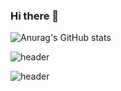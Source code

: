 ### Hi there 👋
![Anurag's GitHub stats](https://github-readme-stats.vercel.app/api?username=junho2023&show_icons=true&theme=radical)

![header](https://capsule-render.vercel.app/api?type=Waving)

![header](https://capsule-render.vercel.app/api?text=JunhoKim)




<!--
**junho2023/junho2023** is a ✨ _special_ ✨ repository because its `README.md` (this file) appears on your GitHub profile.

Here are some ideas to get you started:

- 🔭 I’m currently working on ...
- 🌱 I’m currently learning ...
- 👯 I’m looking to collaborate on ...
- 🤔 I’m looking for help with ...
- 💬 Ask me about ...
- 📫 How to reach me: ...
- 😄 Pronouns: ...
- ⚡ Fun fact: ...
-->
